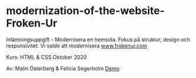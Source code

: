 # modernization-of-the-website-Froken-Ur

Inlämningsuppgift - Modernisera en hemsida. 
Fokus på struktur, design och responsivitet.
Vi valde att modernisera www.frokenur.com 

Kurs: HTML & CSS Oktober 2020

Av: Malin Österberg & Felicia Segerholm 
[Demo](https://msmalinosterberg.github.io/modernization-of-the-website-Froken-Ur/)


